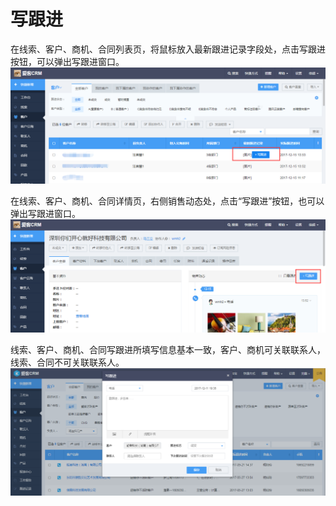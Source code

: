 # 写跟进

在线索、客户、商机、合同列表页，将鼠标放入最新跟进记录字段处，点击写跟进按钮，可以弹出写跟进窗口。![](/assets/跟进记录2)

在线索、客户、商机、合同详情页，右侧销售动态处，点击“写跟进”按钮，也可以弹出写跟进窗口。![](/assets/跟进记录3)

线索、客户、商机、合同写跟进所填写信息基本一致，客户、商机可关联联系人，线索、合同不可关联联系人。![](/assets/写跟进)

